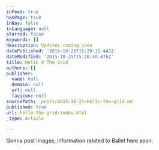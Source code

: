 ```yaml
---
inFeed: true
hasPage: true
inNav: false
inLanguage: null
starred: false
keywords: []
description: Updates coming soon
datePublished: '2015-10-25T15:29:31.442Z'
dateModified: '2015-10-25T15:26:40.476Z'
title: Hello @ The Grid
authors: []
publisher:
  name: null
  domain: null
  url: null
  favicon: null
sourcePath: _posts/2015-10-25-hello-the-grid.md
published: true
url: hello-the-grid/index.html
_type: Article

---
```

Gonna post images, information related to Ballet here soon.